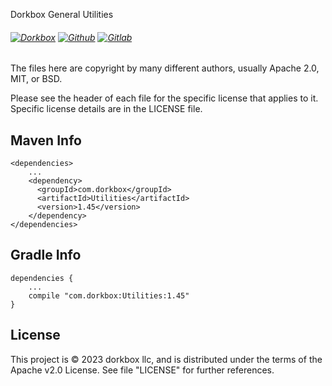 Dorkbox General Utilities

###### [![Dorkbox](https://badge.dorkbox.com/dorkbox.svg "Dorkbox")](https://git.dorkbox.com/dorkbox/Utilities) [![Github](https://badge.dorkbox.com/github.svg "Github")](https://github.com/dorkbox/Utilities) [![Gitlab](https://badge.dorkbox.com/gitlab.svg "Gitlab")](https://gitlab.com/dorkbox/Utilities)


The files here are copyright by many different authors, usually Apache 2.0, MIT, or BSD. 

Please see the header of each file for the specific license that applies to it. Specific license details are in the LICENSE file.



Maven Info
---------
```
<dependencies>
    ...
    <dependency>
      <groupId>com.dorkbox</groupId>
      <artifactId>Utilities</artifactId>
      <version>1.45</version>
    </dependency>
</dependencies>
```

Gradle Info
---------
```
dependencies {
    ...
    compile "com.dorkbox:Utilities:1.45"
}
```


License
---------
This project is © 2023 dorkbox llc, and is distributed under the terms of the Apache v2.0 License. See file "LICENSE" for further references.
